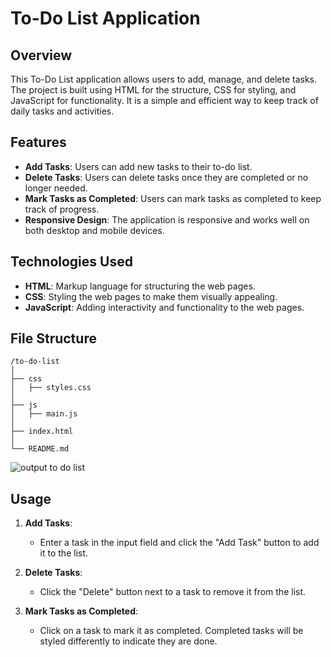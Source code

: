 
# To-Do List Application

## Overview

This To-Do List application allows users to add, manage, and delete tasks. The project is built using HTML for the structure, CSS for styling, and JavaScript for functionality. It is a simple and efficient way to keep track of daily tasks and activities.

## Features

- **Add Tasks**: Users can add new tasks to their to-do list.
- **Delete Tasks**: Users can delete tasks once they are completed or no longer needed.
- **Mark Tasks as Completed**: Users can mark tasks as completed to keep track of progress.
- **Responsive Design**: The application is responsive and works well on both desktop and mobile devices.

## Technologies Used

- **HTML**: Markup language for structuring the web pages.
- **CSS**: Styling the web pages to make them visually appealing.
- **JavaScript**: Adding interactivity and functionality to the web pages.

## File Structure

```
/to-do-list
│
├── css
│   ├── styles.css
│
├── js
│   ├── main.js
│
├── index.html
│
└── README.md
```
![output to do list](https://github.com/SnehaaAgrawal/To-do-list-/assets/138886062/bb85ba2c-2e5c-46d5-8fd7-0710a21f7165)


## Usage

1. **Add Tasks**:
   - Enter a task in the input field and click the "Add Task" button to add it to the list.

2. **Delete Tasks**:
   - Click the "Delete" button next to a task to remove it from the list.

3. **Mark Tasks as Completed**:
   - Click on a task to mark it as completed. Completed tasks will be styled differently to indicate they are done.

